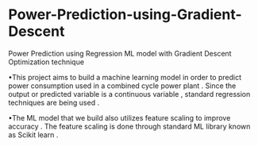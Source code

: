 # Power-Prediction-using-Gradient-Descent

Power Prediction using Regression ML model with Gradient Descent Optimization technique

•This project aims to build a machine learning model in order to predict power consumption used in a
combined cycle power plant . Since the output or predicted variable is a continuous variable , standard
regression techniques are being used .

•The ML model that we build also utilizes feature scaling to improve accuracy . The feature scaling is
done through standard ML library known as Scikit learn .
